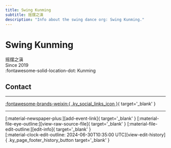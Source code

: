 ```yaml
---
title: Swing Kunming
subtitle: 摇摆之滇
description: "Info about the swing dance org: Swing Kunming."
---
```


# Swing Kunming

摇摆之滇  
Since 2019  
:fontawesome-solid-location-dot: Kunming  


## Contact


---

 [:fontawesome-brands-weixin:{ .ky_social_links_icon }](# "SwingKunming摇摆之滇"){ target='_blank' }

---

<div class="ky_page_footer" markdown>
<div class="ky_page_footer_trailing" markdown="span">
[:material-newspaper-plus:][add-event-link]{ target='_blank' }
[:material-file-eye-outline:][view-raw-source-file]{ target='_blank' }
[:material-file-edit-outline:][edit-info]{ target='_blank' }
</div>
<div class="ky_page_footer_leading" markdown="span">
[:material-clock-edit-outline: 2024-06-30T10:35:00 UTC][view-edit-history]{ .ky_page_footer_history_button target='_blank' }
</div>
</div>

[add-event-link]: https://github.com/swingdance/events/issues/new?assignees=&labels=add+event&projects=&template=02-add_entity.yml&title=%5Bzh_CN%5D%20Add%20Event%3A%20%3CName%3E&region=zh_CN&province=Yunnan&city=Kunming&org_id=swing-kun-ming "Add Event"
[view-raw-source-file]: https://github.com/swingdance/orgs/blob/main/zh_CN/swing-kun-ming.json "View Raw Source File"
[edit-info]: https://github.com/swingdance/orgs/issues/new?assignees=&labels=update+org&projects=&template=03-update_entity.yml&title=%5Bzh_CN%5D%20Update%20Org%3A%20Swing%20Kunming&region=zh_CN&id=swing-kun-ming&name=Swing%20Kunming "Edit Info"

[view-edit-history]: https://github.com/swingdance/orgs/commits/main/zh_CN/swing-kun-ming.json "View Edit History"
